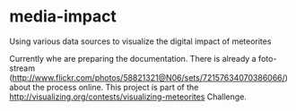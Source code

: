 media-impact
============

Using various data sources to visualize the digital impact of meteorites

Currently whe are preparing the documentation. There is already a foto-stream (http://www.flickr.com/photos/58821321@N06/sets/72157634070386066/) about the process online.
This project is part of the http://visualizing.org/contests/visualizing-meteorites Challenge.
